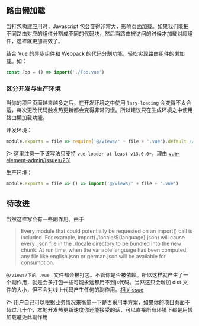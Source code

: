## 路由懒加载
当打包构建应用时，Javascript 包会变得非常大，影响页面加载。如果我们能把不同路由对应的组件分割成不同的代码块，然后当路由被访问的时候才加载对应组件，这样就更加高效了。

结合 Vue 的[异步组件](https://cn.vuejs.org/v2/guide/components.html#异步组件)和 Webpack 的[代码分割功能](https://doc.webpack-china.org/guides/code-splitting)，轻松实现路由组件的懒加载。如：
```js
const Foo = () => import('./Foo.vue')
```

### 区分开发与生产环境
当你的项目页面越来越多之后，在开发环境之中使用 `lazy-loading` 会变得不太合适，每次更改代码触发热更新都会变得非常的慢。所以建议只在生成环境之中使用路由懒加载功能。

开发环境：
```js
module.exports = file => require('@/views/' + file + '.vue').default // vue-loader at least v13.0.0+

```
?> 这里注意一下该写法只支持 `vue-loader at least v13.0.0+`，理由 [vue-element-admin/issues/231](https://github.com/PanJiaChen/vue-element-admin/issues/231)

生产环境：
```js
module.exports = file => () => import('@/views/' + file + '.vue')
```

## 待改进
当然这样写会有一些副作用。由于
> Every module that could potentially be requested on an import() call is included. For example, import(./locale/${language}.json) will cause every .json file in the ./locale directory to be bundled into the new chunk. At run time, when the variable language has been computed, any file like english.json or german.json will be available for consumption.

`@/views/下的 .vue ` 文件都会被打包。不管你是否被依赖。所以这样就产生了一个副作用，就是会多打包一些可能永远都用不到js代码。当然这只会增加 dist 文件的大小，但不会对线上代码产生任何的副作用。[相关issue](https://github.com/PanJiaChen/vue-element-admin/issues/292)

?> 用户自己可以根据业务情况来衡量一下是否采用本方案，如果你的项目页面不超过几十个，本地开发热更新速度你还能接受的话，可以直接所有环境下都是用懒加载避免此副作用
